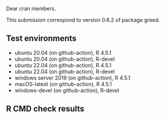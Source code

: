Dear cran members.

This submission correspond to version 0.6.2 of package greed. 


## Test environments

* ubuntu 20.04 (on github-action), R 4.5.1
* ubuntu 20.04 (on github-action), R-devel 
* ubuntu 22.04 (on github-action), R 4.5.1
* ubuntu 22.04 (on github-action), R-devel 
* windows server 2019 (on github-action), R 4.5.1
* macOS-latest (on github-action), R 4.5.1
* windows-devel (on github-action), R-devel

## R CMD check results

